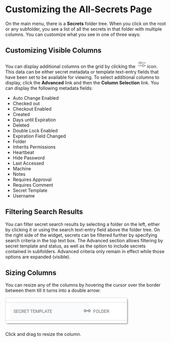 [title]: # (Customizing the All-Secrets Page)
[tags]: # (Secret)
[priority]: # (20)

# Customizing the All-Secrets Page

On the main menu, there is a **Secrets** folder tree. When you click on the root or any subfolder, you see a list of all the secrets in that folder with multiple columns. You can customize what you see in one of three ways:

## Customizing Visible Columns

You can display additional columns on the grid by clicking the ![1567717023376](images/1567717023376.png)icon. This data can be either secret metadata or template text-entry fields that have been set to be available for viewing. To select additional columns to display, click the **Advanced** link and then the **Column Selection** link. You can display the following metadata fields:

- Auto Change Enabled
- Checked out
- Checkout Enabled
- Created
- Days until Expiration
- Deleted
- Double Lock Enabled
- Expiration Field Changed
- Folder
- Inherits Permissions
- Heartbeat
- Hide Password
- Last Accessed
- Machine
- Notes
- Requires Approval
- Requires Comment
- Secret Template
- Username

## Filtering Search Results

You can filter secret search results by selecting a folder on the left, either by clicking it or using the search text-entry field above the folder tree. On the right side of the widget, secrets can be filtered further by specifying search criteria in the top text box. The Advanced section allows filtering by secret template and status, as well as the option to include secrets contained in subfolders. Advanced criteria only remain in effect while those options are expanded (visible).

## Sizing Columns

You can resize any of the columns by hovering the cursor over the border between them till it turns into a double arrow:

![1567716341386](images/1567716341386.png)

Click and drag to resize the column.
